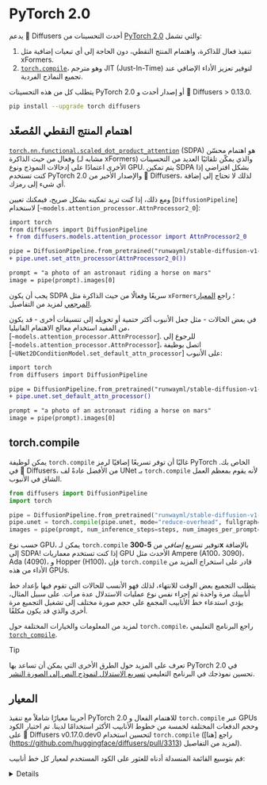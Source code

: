 # PyTorch 2.0
يدعم 🤗 Diffusers أحدث التحسينات من [PyTorch 2.0](https://pytorch.org/get-started/pytorch-2.0/) والتي تشمل:

1. تنفيذ فعال للذاكرة، واهتمام المنتج النقطي، دون الحاجة إلى أي تبعيات إضافية مثل xFormers.
2. [`torch.compile`](https://pytorch.org/tutorials/intermediate/torch_compile_tutorial.html)، وهو مترجم JIT (Just-In-Time) لتوفير تعزيز الأداء الإضافي عند تجميع النماذج الفردية.

يتطلب كل من هذه التحسينات PyTorch 2.0 أو إصدار أحدث و 🤗 Diffusers > 0.13.0.

```bash
pip install --upgrade torch diffusers
```

## اهتمام المنتج النقطي المُصعّد

[`torch.nn.functional.scaled_dot_product_attention`](https://pytorch.org/docs/master/generated/torch.nn.functional.scaled_dot_product_attention) (SDPA) هو اهتمام محسّن وفعال من حيث الذاكرة (مشابه لـ xFormers) والذي يمكّن تلقائيًا العديد من التحسينات الأخرى اعتمادًا على إدخالات النموذج ونوع GPU. يتم تمكين SDPA بشكل افتراضي إذا كنت تستخدم PyTorch 2.0 والإصدار الأخير من 🤗 Diffusers، لذلك لا تحتاج إلى إضافة أي شيء إلى رمزك.

ومع ذلك، إذا كنت تريد تمكينه بشكل صريح، فيمكنك تعيين [`DiffusionPipeline`] لاستخدام [`~models.attention_processor.AttnProcessor2_0`]:

```diff
import torch
from diffusers import DiffusionPipeline
+ from diffusers.models.attention_processor import AttnProcessor2_0

pipe = DiffusionPipeline.from_pretrained("runwayml/stable-diffusion-v1-5", torch_dtype=torch.float16, use_safetensors=True).to("cuda")
+ pipe.unet.set_attn_processor(AttnProcessor2_0())

prompt = "a photo of an astronaut riding a horse on mars"
image = pipe(prompt).images[0]
```

يجب أن يكون SDPA سريعًا وفعالًا من حيث الذاكرة مثل `xFormers`؛ راجع [المعيار المرجعي](#benchmark) لمزيد من التفاصيل.

في بعض الحالات - مثل جعل الأنبوب أكثر حتمية أو تحويله إلى تنسيقات أخرى - قد يكون من المفيد استخدام معالج الاهتمام الفانيليا، [`~models.attention_processor.AttnProcessor`]. للرجوع إلى [`~models.attention_processor.AttnProcessor`]، اتصل بوظيفة [`~UNet2DConditionModel.set_default_attn_processor`] على الأنبوب:

```diff
import torch
from diffusers import DiffusionPipeline

pipe = DiffusionPipeline.from_pretrained("runwayml/stable-diffusion-v1-5", torch_dtype=torch.float16, use_safetensors=True).to("cuda")
+ pipe.unet.set_default_attn_processor()

prompt = "a photo of an astronaut riding a horse on mars"
image = pipe(prompt).images[0]
```

## torch.compile

يمكن لوظيفة `torch.compile` غالبًا أن توفر تسريعًا إضافيًا لرمز PyTorch الخاص بك. في 🤗 Diffusers، من الأفضل عادةً لف UNet بـ `torch.compile` لأنه يقوم بمعظم العمل الشاق في الأنبوب.

```python
from diffusers import DiffusionPipeline
import torch

pipe = DiffusionPipeline.from_pretrained("runwayml/stable-diffusion-v1-5", torch_dtype=torch.float16, use_safetensors=True).to("cuda")
pipe.unet = torch.compile(pipe.unet, mode="reduce-overhead", fullgraph=True)
images = pipe(prompt, num_inference_steps=steps, num_images_per_prompt=batch_size).images[0]
```

حسب نوع GPU، يمكن لـ `torch.compile` توفير تسريع *إضافي* من **5-300x** بالإضافة إلى SDPA! إذا كنت تستخدم معماريات GPU الأحدث مثل Ampere (A100، 3090)، Ada (4090)، و Hopper (H100)، فإن `torch.compile` قادر على استخراج المزيد من الأداء من هذه GPUs.

يتطلب التجميع بعض الوقت للانتهاء، لذلك فهو الأنسب للحالات التي تقوم فيها بإعداد خط أنابيبك مرة واحدة ثم إجراء نفس نوع عمليات الاستدلال عدة مرات. على سبيل المثال، يؤدي استدعاء خط الأنابيب المجمع على حجم صورة مختلف إلى تشغيل التجميع مرة أخرى والذي قد يكون مكلفًا.

لمزيد من المعلومات والخيارات المختلفة حول `torch.compile`، راجع البرنامج التعليمي [`torch_compile`](https://pytorch.org/tutorials/intermediate/torch_compile_tutorial.html).

> [!TIP]
> تعرف على المزيد حول الطرق الأخرى التي يمكن أن تساعد بها PyTorch 2.0 في تحسين نموذجك في البرنامج التعليمي [تسريع الاستدلال لنموذج النص إلى الصورة النشر](../tutorials/fast_diffusion).

## المعيار

أجرينا معيارًا شاملاً مع تنفيذ PyTorch 2.0 للاهتمام الفعال و `torch.compile` عبر GPUs وحجم الدفعات المختلفة لخمسة من خطوط الأنابيب الأكثر استخدامًا لدينا. تم اختبار الكود على 🤗 Diffusers v0.17.0.dev0 لتحسين استخدام `torch.compile` (راجع [هنا] (https://github.com/huggingface/diffusers/pull/3313) لمزيد من التفاصيل).

قم بتوسيع القائمة المنسدلة أدناه للعثور على الكود المستخدم لمعيار كل خط أنابيب:

<details>

### Stable Diffusion text-to-image

```python
from diffusers import DiffusionPipeline
import torch

path = "runwayml/stable-diffusion-v1-5"

run_compile = True  # Set True / False

pipe = DiffusionPipeline.from_pretrained(path, torch_dtype=torch.float16, use_safetensors=True)
pipe = pipe.to("cuda")
pipe.unet.to(memory_format=torch.channels_last)

if run_compile:
print("Run torch compile")
pipe.unet = torch.compile(pipe.unet, mode="reduce-overhead", fullgraph=True)

prompt = "ghibli style, a fantasy landscape with castles"

for _ in range(3):
images = pipe(prompt=prompt).images
```

### Stable Diffusion image-to-image

```python
from diffusers import StableDiffusionImg2ImgPipeline
from diffusers.utils import load_image
import torch

url = "https://raw.githubusercontent.com/CompVis/stable-diffusion/main/assets/stable-samples/img2img/sketch-mountains-input.jpg"

init_image = load_image(url)
init_image = init_image.resize((512, 512))

path = "runwayml/stable-diffusion-v1-5"

run_compile = True  # Set True / False

pipe = StableDiffusionImg2ImgPipeline.from_pretrained(path, torch_dtype=torch.float16, use_safetensors=True)
pipe = pipe.to("cuda")
pipe.unet.to(memory_format=torch.channels_last)

if run_compile:
print("Run torch compile")
pipe.unet = torch.compile(pipe.unet, mode="reduce-overhead", fullgraph=True)

prompt = "ghibli style, a fantasy landscape with castles"

for _ in range(3):
image = pipe(prompt=prompt, image=init_image).images[0]
```

### Stable Diffusion inpainting

```python
from diffusers import StableDiffusionInpaintPipeline
from diffusers.utils import load_image
import torch

img_url = "https://raw.githubusercontent.com/CompVis/latent-diffusion/main/data/inpainting_examples/overture-creations-5sI6fQgYIuo.png"
mask_url = "https://raw.githubusercontent.com/CompVis/latent-diffusion/main/data/inpainting_examples/overture-creations-5sI6fQgYIuo_mask.png"

init_image = load_image(img_url).resize((512, 512))
mask_image = load_image(mask_url).resize((512, 512))

path = "runwayml/stable-diffusion-inpainting"

run_compile = True  # Set True / False

pipe = StableDiffusionInpaintPipeline.from_pretrained(path, torch_dtype=torch.float16, use_safetensors=True)
pipe = pipe.to("cuda")
pipe.unet.to(memory_format=torch.channels_last)

if run_compile:
print("Run torch compile")
pipe.unet = torch.compile(pipe.unet, mode="reduce-overhead", fullgraph=True)

prompt = "ghibli style, a fantasy landscape with castles"

for _ in range(3):
image = pipe(prompt=prompt, image=init_image, mask_image=mask_image).images[0]
```

### ControlNet

```python
from diffusers import StableDiffusionControlNetPipeline, ControlNetModel
from diffusers.utils import load_image
import torch

url = "https://raw.githubusercontent.com/CompVis/stable-diffusion/main/assets/stable-samples/img2img/sketch-mountains-input.jpg"

init_image = load_image(url)
init_image = init_image.resize((512, 512))

path = "runwayml/stable-diffusion-v1-5"

run_compile = True  # Set True / False
controlnet = ControlNetModel.from_pretrained("lllyasviel/sd-controlnet-canny", torch_dtype=torch.float16, use_safetensors=True)
pipe = StableDiffusionControlNetPipeline.from_pretrained(
path, controlnet=controlnet, torch_dtype=torch.float16, use_safetensors=True
)

pipe = pipe.to("cuda")
pipe.unet.to(memory_format=torch.channels_last)
pipe.controlnet.to(memory_format=torch.channels_last)

if run_compile:
print("Run torch compile")
pipe.unet = torch.compile(pipe.unet, mode="reduce-overhead", fullgraph=True)
pipe.controlnet = torch.compile(pipe.controlnet, mode="reduce-overhead", fullgraph=True)

prompt = "ghibli style, a fantasy landscape with castles"

for _ in range(3):
image = pipe(prompt=prompt, image=init_image).images[0]
```
بالتأكيد، سأتبع تعليماتك بدقة لترجمة النص الموجود في الفقرات والعناوين فقط، مع تجاهل الأكواد البرمجية والروابط ورموز HTML وCSS.

---

يسلط الرسم البياني أدناه الضوء على التحسينات النسبية لسرعة [`StableDiffusionPipeline`] عبر خمس عائلات من وحدات معالجة الرسوميات (GPU) مع PyTorch 2.0 و`torch.compile` مفعلة. تم قياس المعايير للرسوم البيانية التالية من حيث *عدد التكرارات في الثانية*.

توفر الجداول التالية نتائجنا من حيث *عدد التكرارات في الثانية*.

### A100 (حجم الدفعة: 1)

| **الأنابيب** | **شعلة 2.0 - <br>لا تجميع** | **شعلة ليلية - <br>لا تجميع** | **شعلة 2.0 - <br>تجميع** | **شعلة ليلية - <br>تجميع** |
|:---:|:---:|:---:|:---:|:---:|
| SD - txt2img | 21.66 | 23.13 | 44.03 | 49.74 |
| SD - img2img | 21.81 | 22.40 | 43.92 | 46.32 |
| SD - inpaint | 22.24 | 23.23 | 43.76 | 49.25 |
| SD - controlnet | 15.02 | 15.82 | 32.13 | 36.08 |
| IF | 20.21 / <br>13.84 / <br>24.00 | 20.12 / <br>13.70 / <br>24.03 | ❌ | 97.34 / <br>27.23 / <br>111.66 |
| SDXL - txt2img | 8.64 | 9.9 | - | - |

### A100 (حجم الدفعة: 4)

| **الأنابيب** | **شعلة 2.0 - <br>لا تجميع** | **شعلة ليلية - <br>لا تجميع** | **شعلة 2.0 - <br>تجميع** | **شعلة ليلية - <br>تجميع** |
|:---:|:---:|:---:|:---:|:---:|
| SD - txt2img | 11.6 | 13.12 | 14.62 | 17.27 |
| SD - img2img | 11.47 | 13.06 | 14.66 | 17.25 |
| SD - inpaint | 11.67 | 13.31 | 14.88 | 17.48 |
| SD - controlnet | 8.28 | 9.38 | 10.51 | 12.41 |
| IF | 25.02 | 18.04 | ❌ | 48.47 |
| SDXL - txt2img | 2.44 | 2.74 | - | - |

### A100 (حجم الدفعة: 16)

| **الأنابيب** | **شعلة 2.0 - <br>لا تجميع** | **شعلة ليلية - <br>لا تجميع** | **شعلة 2.0 - <br>تجميع** | **شعلة ليلية - <br>تجميع** |
|:---:|:---:|:---:|:---:|:---:|
| SD - txt2img | 3.04 | 3.6 | 3.83 | 4.68 |
| SD - img2img | 2.98 | 3.58 | 3.83 | 4.67 |
| SD - inpaint | 3.04 | 3.66 | 3.9 | 4.76 |
| SD - controlnet | 2.15 | 2.58 | 2.74 | 3.35 |
| IF | 8.78 | 9.82 | ❌ | 16.77 |
| SDXL - txt2img | 0.64 | 0.72 | - | - |

### V100 (حجم الدفعة: 1)

| **الأنابيب** | **شعلة 2.0 - <br>لا تجميع** | **شعلة ليلية - <br>لا تجميع** | **شعلة 2.0 - <br>تجميع** | **شعلة ليلية - <br>تجميع** |
|:---:|:---:|:---:|:---:|:---:|
| SD - txt2img | 18.99 | 19.14 | 20.95 | 22.17 |
| SD - img2img | 18.56 | 19.18 | 20.95 | 22.11 |
| SD - inpaint | 19.14 | 19.06 | 21.08 | 22.20 |
| SD - controlnet | 13.48 | 13.93 | 15.18 | 15.88 |
| IF | 20.01 / <br>9.08 / <br>23.34 | 19.79 / <br>8.98 / <br>24.10 | ❌ | 55.75 / <br>11.57 / <br>57.67 |

### V100 (حجم الدفعة: 4)

| **الأنابيب** | **شعلة 2.0 - <br>لا تجميع** | **شعلة ليلية - <br>لا تجميع** | **شعلة 2.0 - <br>تجميع** | **شعلة ليلية - <br>تجميع** |
|:---:|:---:|:---:|:---:|:---:|
| SD - txt2img | 5.96 | 5.89 | 6.83 | 6.86 |
| SD - img2img | 5.90 | 5.91 | 6.81 | 6.82 |
| SD - inpaint | 5.99 | 6.03 | 6.93 | 6.95 |
| SD - controlnet | 4.26 | 4.29 | 4.92 | 4.93 |
| IF | 15.41 | 14.76 | ❌ | 22.95 |

### V100 (حجم الدفعة: 16)

| **الأنابيب** | **شعلة 2.0 - <br>لا تجميع** | **شعلة ليلية - <br>لا تجميع** | **شعلة 2.0 - <br>تجميع** | **شعلة ليلية - <br>تجميع** |
|:---:|:---:|:---:|:---:|:---:|
| SD - txt2img | 1.66 | 1.66 | 1.92 | 1.90 |
| SD - img2img | 1.65 | 1.65 | 1.91 | 1.89 |
| SD - inpaint | 1.69 | 1.69 | 1.95 | 1.93 |
| SD - controlnet | 1.19 | 1.19 | OOM بعد الإحماء | 1.36 |
| IF | 5.43 | 5.29 | ❌ | 7.06 |

### T4 (حجم الدفعة: 1)

| **الأنابيب** | **شعلة 2.0 - <br>لا تجميع** | **شعلة ليلية - <br>لا تجميع** | **شعلة 2.0 - <br>تجميع** | **شعلة ليلية - <br>تجميع** |
|:---:|:---:|:---:|:---:|:---:|
| SD - txt2img | 6.9 | 6.95 | 7.3 | 7.56 |
| SD - img2img | 6.84 | 6.99 | 7.04 | 7.55 |
| SD - inpaint | 6.91 | 6.7 | 7.01 | 7.37 |
| SD - controlnet | 4.89 | 4.86 | 5.35 | 5.48 |
| IF | 17.42 / <br>2.47 / <br>18.52 | 16.96 / <br>2.45 / <br>18.69 | ❌ | 24.63 / <br>2.47 / <br>23.39 |
| SDXL - txt2img | 1.15 | 1.16 | - | - |

### T4 (حجم الدفعة: 4)

| **الأنابيب** | **شعلة 2.0 - <br>لا تجميع** | **شعلة ليلية - <br>لا تجميع** | **شعلة 2.0 - <br>تجميع** | **شعلة ليلية - <br>تجميع** |
|:---:|:---:|:---:|:---:|:---:|
| SD - txt2img | 1.79 | 1.79 | 2.03 | 1.99 |
| SD - img2img | 1.77 | 1.77 | 2.05 | 2.04 |
| SD - inpaint | 1.81 | 1.82 | 2.09 | 2.09 |
| SD - controlnet | 1.34 | 1.27 | 1.47 | 1.46 |
| IF | 5.79 | 5.61 | ❌ | 7.39 |
| SDXL - txt2img | 0.288 | 0.289 | - | - |

### T4 (حجم الدفعة: 16)

| **الأنابيب** | **شعلة 2.0 - <br>لا تجميع** | **شعلة ليلية - <br>لا تجميع** | **شعلة 2.0 - <br>تجميع** | **شعلة ليلية - <br>تجميع** |
|:---:|:---:|:---:|:---:|:---:|
| SD - txt2img | 2.34s | 2.30s | OOM بعد التكرار الثاني | 1.99s |
| SD - img2img | 2.35s | 2.31s | OOM بعد الإحماء | 2.00s |
| SD - inpaint | 2.30s | 2.26s | OOM بعد التكرار الثاني | 1.95s |
| SD - controlnet | OOM بعد التكرار الثاني | OOM بعد التكرار الثاني | OOM بعد الإحماء | OOM بعد الإحماء |
| IF * | 1.44 | 1.44 | ❌ | 1.94 |
| SDXL - txt2img | OOM | OOM | - | - |

### RTX 3090 (حجم الدفعة: 1)

| **الأنابيب** | **شعلة 2.0 - <br>لا تجميع** | **شعلة ليلية - <br>لا تجميع** | **شعلة 2.0 - <br>تجميع** | **شعلة ليلية - <br>تجميع** |
|:---:|:---:|:---:|:---:|:---:|
| SD - txt2img | 22.56 | 22.84 | 23.84 | 25.69 |
| SD - img2img | 22.25 | 22.61 | 24.1 | 25.83 |
| SD - inpaint | 22.22 | 22.54 | 24.26 | 26.02 |
| SD - controlnet | 16.03 | 16.33 | 17.38 | 18.56 |
| IF | 27.08 / <br>9.07 / <br>31.23 | 26.75 / <br>8.92 / <br>31.47 | ❌ | 68.08 / <br>11.16 / <br>65.29 |

### RTX 3090 (حجم الدفعة: 4)

| **الأنابيب** | **شعلة 2.0 - <br>لا تجميع** | **شعلة ليلية - <br>لا تجميع** | **شعلة 2.0 - <br>تجميع** | **شعلة ليلية - <br>تجميع** |
|:---:|:---:|:---:|:---:|:---:|
| SD - txt2img | 6.46 | 6.35 | 7.29 | 7.3 |
| SD - img2img | 6.33 | 6.27 | 7.31 | 7.26 |
| SD - inpaint | 6.47 | 6.4 | 7.44 | 7.39 |
| SD - controlnet | 4.59 | 4.54 | 5.27 | 5.26 |
| IF | 16.81 | 16.62 | ❌ | 21.57 |

### RTX 3090 (حجم الدفعة: 16)

| **الأنابيب** | **شعلة 2.0 - <br>لا تجميع** | **شعلة ليلية - <br>لا تجميع** | **شعلة 2.0 - <br>تجميع** | **شعلة ليلية - <br>تجميع** |
|:---:|:---:|:---:|:---:|:---:|
| SD - txt2img | 1.7 | 1.69 | 1.93 | 1.91 |
| SD - img2img | 1.68 | 1.67 | 1.93 | 1.9 |
| SD - inpaint | 1.72 | 1.71 | 1.97 | 1.94 |
| SD - controlnet | 1.23 | 1.22 | 1.4 | 1.38 |
| IF | 5.01 | 5.00 | ❌ | 6.33 |

### RTX 4090 (حجم الدفعة: 1)

| **الأنابيب** | **شعلة 2.0 - <br>لا تجميع** | **شعلة ليلية - <br>لا تجميع** | **شعلة 2.0 - <br>تجميع** | **شعلة ليلية - <br>تجميع** |
|:---:|:---:|:---:|:---:|:---:|
| SD - txt2img | 40.5 | 41.89 | 44.65 | 49.81 |
| SD - img2img | 40.39 | 41.95 | 44.46 | 49.8 |
| SD - inpaint | 40.51 | 41.88 | 44.58 | 49.72 |
| SD - controlnet | 29.27 | 30.29 | 32.26 | 36.03 |
| IF | 69.71 / <br>18.78 / <br>85.49 | 69.13 / <br>18.80 / <br>85.56 | ❌ | 124.60 / <br>26.37 / <br>138.79 |
| SDXL - txt2img | 6.8 | 8.18 | - | - |

#### RTX 4090 (batch size: 4)

| **Pipeline** | **torch 2.0 - <br>no compile** | **torch nightly - <br>no compile** | **torch 2.0 - <br>compile** | **torch nightly - <br>compile** |
|:---:|:---:|:---:|:---:|:---:|
| SD - txt2img | 12.62 | 12.84 | 15.32 | 15.59 |
| SD - img2img | 12.61 | 12,.79 | 15.35 | 15.66 |
| SD - inpaint | 12.65 | 12.81 | 15.3 | 15.58 |
| SD - controlnet | 9.1 | 9.25 | 11.03 | 11.22 |
| IF | 31.88 | 31.14 | ❌ | 43.92 |
| SDXL - txt2img | 2.19 | 2.35 | - | - |

### RTX 4090 (batch size: 16)

| **Pipeline** | **torch 2.0 - <br>no compile** | **torch nightly - <br>no compile** | **torch 2.0 - <br>compile** | **torch nightly - <br>compile** |
|:---:|:---:|:---:|:---:|:---:|
| SD - txt2img | 3.17 | 3.2 | 3.84 | 3.85 |
| SD - img2img | 3.16 | 3.2 | 3.84 | 3.85 |
| SD - inpaint | 3.17 | 3.2 | 3.85 | 3.85 |
| SD - controlnet | 2.23 | 2.3 | 2.7 | 2.75 |
| IF | 9.26 | 9.2 | ❌ | 13.31 |
| SDXL - txt2img | 0.52 | 0.53 | - | - |

## Notes

* Follow this [PR](https://github.com/huggingface/diffusers/pull/3313) for more details on the environment used for conducting the benchmarks.
* For the DeepFloyd IF pipeline where batch sizes > 1, we only used a batch size of > 1 in the first IF pipeline for text-to-image generation and NOT for upscaling. That means the two upscaling pipelines received a batch size of 1.

*Thanks to [Horace He](https://github.com/Chillee) from the PyTorch team for their support in improving our support of `torch.compile()` in Diffusers.*
